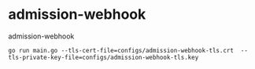 # admission-webhook

admission-webhook 

```
go run main.go --tls-cert-file=configs/admission-webhook-tls.crt  --tls-private-key-file=configs/admission-webhook-tls.key
```

